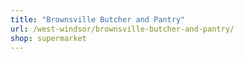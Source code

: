 ```yaml
---
title: "Brownsville Butcher and Pantry"
url: /west-windsor/brownsville-butcher-and-pantry/
shop: supermarket
---
```

